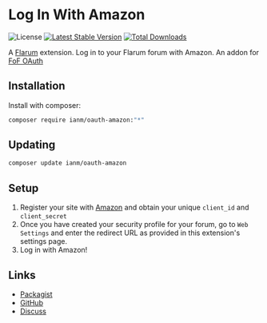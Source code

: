 # Log In With Amazon

![License](https://img.shields.io/badge/license-MIT-blue.svg) [![Latest Stable Version](https://img.shields.io/packagist/v/ianm/oauth-amazon.svg)](https://packagist.org/packages/ianm/oauth-amazon) [![Total Downloads](https://img.shields.io/packagist/dt/ianm/oauth-amazon.svg)](https://packagist.org/packages/ianm/oauth-amazon)

A [Flarum](http://flarum.org) extension. Log in to your Flarum forum with Amazon. An addon for [FoF OAuth](https://github.com/friendsofflarum/oauth)

## Installation

Install with composer:

```sh
composer require ianm/oauth-amazon:"*"
```

## Updating

```sh
composer update ianm/oauth-amazon
```

## Setup
1) Register your site with [Amazon](https://developer.amazon.com/docs/login-with-amazon/register-web.html) and obtain your unique `client_id` and `client_secret`
2) Once you have created your security profile for your forum, go to `Web Settings` and enter the redirect URL as provided in this extension's settings page.
3) Log in with Amazon!

## Links

- [Packagist](https://packagist.org/packages/ianm/oauth-amazon)
- [GitHub](https://github.com/ianm/oauth-amazon)
- [Discuss](https://discuss.flarum.org/d/PUT_DISCUSS_SLUG_HERE)
